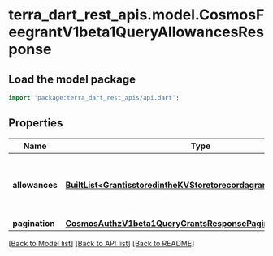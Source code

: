 # terra_dart_rest_apis.model.CosmosFeegrantV1beta1QueryAllowancesResponse

## Load the model package
```dart
import 'package:terra_dart_rest_apis/api.dart';
```

## Properties
Name | Type | Description | Notes
------------ | ------------- | ------------- | -------------
**allowances** | [**BuiltList&lt;GrantisstoredintheKVStoretorecordagrantwithfullcontext&gt;**](GrantisstoredintheKVStoretorecordagrantwithfullcontext.md) | allowances are allowance's granted for grantee by granter. | [optional] 
**pagination** | [**CosmosAuthzV1beta1QueryGrantsResponsePagination**](CosmosAuthzV1beta1QueryGrantsResponsePagination.md) |  | [optional] 

[[Back to Model list]](../README.md#documentation-for-models) [[Back to API list]](../README.md#documentation-for-api-endpoints) [[Back to README]](../README.md)


